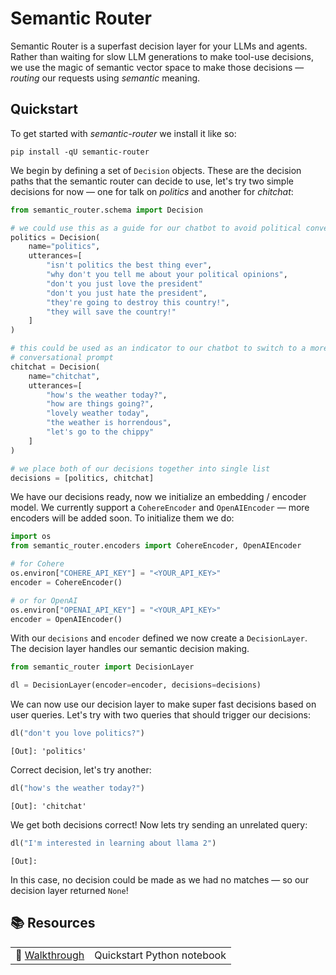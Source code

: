 # Semantic Router

Semantic Router is a superfast decision layer for your LLMs and agents. Rather than waiting for slow LLM generations to make tool-use decisions, we use the magic of semantic vector space to make those decisions — _routing_ our requests using _semantic_ meaning.

## Quickstart

To get started with _semantic-router_ we install it like so:

```
pip install -qU semantic-router
```

We begin by defining a set of `Decision` objects. These are the decision paths that the semantic router can decide to use, let's try two simple decisions for now — one for talk on _politics_ and another for _chitchat_:

```python
from semantic_router.schema import Decision

# we could use this as a guide for our chatbot to avoid political conversations
politics = Decision(
    name="politics",
    utterances=[
        "isn't politics the best thing ever",
        "why don't you tell me about your political opinions",
        "don't you just love the president"
        "don't you just hate the president",
        "they're going to destroy this country!",
        "they will save the country!"
    ]
)

# this could be used as an indicator to our chatbot to switch to a more
# conversational prompt
chitchat = Decision(
    name="chitchat",
    utterances=[
        "how's the weather today?",
        "how are things going?",
        "lovely weather today",
        "the weather is horrendous",
        "let's go to the chippy"
    ]
)

# we place both of our decisions together into single list
decisions = [politics, chitchat]
```

We have our decisions ready, now we initialize an embedding / encoder model. We currently support a `CohereEncoder` and `OpenAIEncoder` — more encoders will be added soon. To initialize them we do:

```python
import os
from semantic_router.encoders import CohereEncoder, OpenAIEncoder

# for Cohere
os.environ["COHERE_API_KEY"] = "<YOUR_API_KEY>"
encoder = CohereEncoder()

# or for OpenAI
os.environ["OPENAI_API_KEY"] = "<YOUR_API_KEY>"
encoder = OpenAIEncoder()
```

With our `decisions` and `encoder` defined we now create a `DecisionLayer`. The decision layer handles our semantic decision making.

```python
from semantic_router import DecisionLayer

dl = DecisionLayer(encoder=encoder, decisions=decisions)
```

We can now use our decision layer to make super fast decisions based on user queries. Let's try with two queries that should trigger our decisions:

```python
dl("don't you love politics?")
```

```
[Out]: 'politics'
```

Correct decision, let's try another:

```python
dl("how's the weather today?")
```

```
[Out]: 'chitchat'
```

We get both decisions correct! Now lets try sending an unrelated query:

```python
dl("I'm interested in learning about llama 2")
```

```
[Out]: 
```

In this case, no decision could be made as we had no matches — so our decision layer returned `None`!

## 📚 Resources

|     |     |
| --- | --- |
| 🏃 [Walkthrough](https://colab.research.google.com/github/aurelio-labs/semantic-router/blob/main/walkthrough.ipynb) | Quickstart Python notebook |